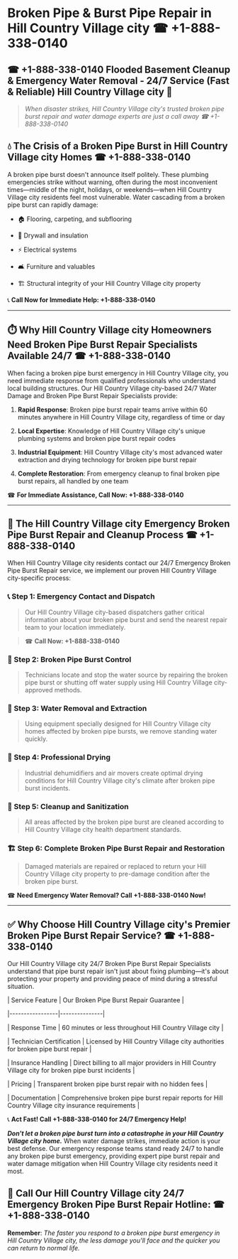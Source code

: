 # Broken Pipe & Burst Pipe Repair in Hill Country Village city ☎ +1-888-338-0140  
## ☎ +1-888-338-0140 Flooded Basement Cleanup & Emergency Water Removal - 24/7 Service (Fast & Reliable) Hill Country Village city 🚨  

> *When disaster strikes, Hill Country Village city's trusted broken pipe burst repair and water damage experts are just a call away ☎ +1-888-338-0140*  

## 💧 The Crisis of a Broken Pipe Burst in Hill Country Village city Homes ☎ +1-888-338-0140  

A broken pipe burst doesn't announce itself politely. These plumbing emergencies strike without warning, often during the most inconvenient times—middle of the night, holidays, or weekends—when Hill Country Village city residents feel most vulnerable. Water cascading from a broken pipe burst can rapidly damage:  

* 🏠 Flooring, carpeting, and subflooring  
* 🧱 Drywall and insulation  
* ⚡ Electrical systems  
* 🛋️ Furniture and valuables  
* 🏗️ Structural integrity of your Hill Country Village city property  

📞 **Call Now for Immediate Help: +1-888-338-0140**  

---  

## ⏱️ Why Hill Country Village city Homeowners Need Broken Pipe Burst Repair Specialists Available 24/7 ☎ +1-888-338-0140  

When facing a broken pipe burst emergency in Hill Country Village city, you need immediate response from qualified professionals who understand local building structures. Our Hill Country Village city-based 24/7 Water Damage and Broken Pipe Burst Repair Specialists provide:  

1. **Rapid Response**: Broken pipe burst repair teams arrive within 60 minutes anywhere in Hill Country Village city, regardless of time or day  
2. **Local Expertise**: Knowledge of Hill Country Village city's unique plumbing systems and broken pipe burst repair codes  
3. **Industrial Equipment**: Hill Country Village city's most advanced water extraction and drying technology for broken pipe burst repair  
4. **Complete Restoration**: From emergency cleanup to final broken pipe burst repairs, all handled by one team  

☎ **For Immediate Assistance, Call Now: +1-888-338-0140**  

---  

## 🔧 The Hill Country Village city Emergency Broken Pipe Burst Repair and Cleanup Process ☎ +1-888-338-0140  

When Hill Country Village city residents contact our 24/7 Emergency Broken Pipe Burst Repair service, we implement our proven Hill Country Village city-specific process:  

### 📞 Step 1: Emergency Contact and Dispatch  
> Our Hill Country Village city-based dispatchers gather critical information about your broken pipe burst and send the nearest repair team to your location immediately.  
> ☎ **Call Now: +1-888-338-0140**  

### 🚿 Step 2: Broken Pipe Burst Control  
> Technicians locate and stop the water source by repairing the broken pipe burst or shutting off water supply using Hill Country Village city-approved methods.  

### 🌊 Step 3: Water Removal and Extraction  
> Using equipment specially designed for Hill Country Village city homes affected by broken pipe bursts, we remove standing water quickly.  

### 💨 Step 4: Professional Drying  
> Industrial dehumidifiers and air movers create optimal drying conditions for Hill Country Village city's climate after broken pipe burst incidents.  

### 🧼 Step 5: Cleanup and Sanitization  
> All areas affected by the broken pipe burst are cleaned according to Hill Country Village city health department standards.  

### 🏗️ Step 6: Complete Broken Pipe Burst Repair and Restoration  
> Damaged materials are repaired or replaced to return your Hill Country Village city property to pre-damage condition after the broken pipe burst.  

☎ **Need Emergency Water Removal? Call +1-888-338-0140 Now!**  

---  

## ✅ Why Choose Hill Country Village city's Premier Broken Pipe Burst Repair Service? ☎ +1-888-338-0140  

Our Hill Country Village city 24/7 Broken Pipe Burst Repair Specialists understand that pipe burst repair isn't just about fixing plumbing—it's about protecting your property and providing peace of mind during a stressful situation.  

| Service Feature | Our Broken Pipe Burst Repair Guarantee |  
|-----------------|---------------|  
| Response Time | 60 minutes or less throughout Hill Country Village city |  
| Technician Certification | Licensed by Hill Country Village city authorities for broken pipe burst repair |  
| Insurance Handling | Direct billing to all major providers in Hill Country Village city for broken pipe burst incidents |  
| Pricing | Transparent broken pipe burst repair with no hidden fees |  
| Documentation | Comprehensive broken pipe burst repair reports for Hill Country Village city insurance requirements |  

📞 **Act Fast! Call +1-888-338-0140 for 24/7 Emergency Help!**  

***Don't let a broken pipe burst turn into a catastrophe in your Hill Country Village city home.*** When water damage strikes, immediate action is your best defense. Our emergency response teams stand ready 24/7 to handle any broken pipe burst emergency, providing expert pipe burst repair and water damage mitigation when Hill Country Village city residents need it most.  

## 📱 Call Our Hill Country Village city 24/7 Emergency Broken Pipe Burst Repair Hotline: ☎ +1-888-338-0140  

**Remember**: *The faster you respond to a broken pipe burst emergency in Hill Country Village city, the less damage you'll face and the quicker you can return to normal life.*